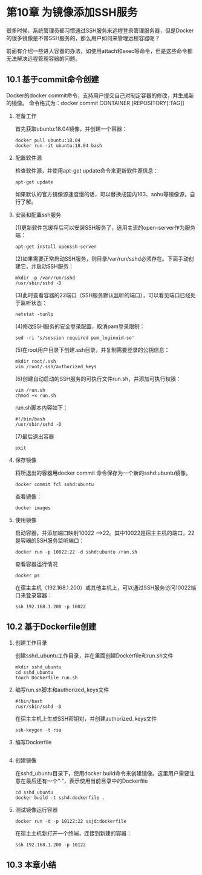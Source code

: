 # 第10章 为镜像添加SSH服务

很多时候，系统管理员都习惯通过SSH服务来远程登录管理服务器，但是Docker的很多镜像是不带SSH服务的，那么用户如何来管理远程容器呢？

前面有介绍一些进入容器的办法，如使用attach和exec等命令，但是这些命令都无法解决远程管理容器的问题。

## 10.1 基于commit命令创建

Docker的docker commit命令，支持用户提交自己对制定容器的修改，并生成新的镜像。
命令格式为：docker commit CONTAINER [REPOSITORY[:TAG]]

1. 准备工作

    首先获取ubuntu:18.04镜像，并创建一个容器：
    ```
    docker pull ubuntu:18.04
    docker run -it ubuntu:18.04 bash
    ```

2. 配置软件源

    检查软件源，并使用apt-get update命令来更新软件源信息：
    ```
    apt-get update
    ```
    如果默认的官方镜像源速度慢的话，可以替换成国内163、sohu等镜像源，自行了解。
    
3. 安装和配置ssh服务

    (1)更新软件包缓存后可以安装SSH服务了，选用主流的open-server作为服务端：
    ```
    apt-get install openssh-server
    ```
    
    (2)如果需要正常启动SSH服务，则目录/var/run/sshd必须存在。下面手动创建它，并启动SSH服务：
    ```
    mkdir -p /var/run/sshd
    /usr/sbin/sshd -D
    ```
    
    (3)此时查看容器的22端口（SSH服务默认监听的端口），可以看见端口已经处于监听状态：
    ```
    netstat -tunlp
    ```
    
    (4)修改SSH服务的安全登录配置，取消pam登录限制：
    ```
    sed -ri 's/session required pam_loginuid.so'
    ```
    
    (5)在root用户目录下创建.ssh目录，并复制需要登录的公钥信息：
    ```
    mkdir root/.ssh
    vim /root/.ssh/authorized_keys
    ```
    
    (6)创建自动启动的SSH服务的可执行文件run.sh，并添加可执行权限：
    ```
    vim /run.sh
    chmod +x run.sh
    ```
    run.sh脚本内容如下：
    ```
    #!/bin/bash
    /usr/sbin/sshd -D
    ```
    
    (7)最后退出容器
    ```
    exit
    ```
    
4. 保存镜像

    将所退出的容器用docker commit 命令保存为一个新的sshd:ubuntu镜像。
    ```
    docker commit fcl sshd:ubuntu
    ```
    查看镜像：
    ```
    docker images
    ```

5. 使用镜像

    启动容器，并添加端口映射10022 -->22。其中10022是宿主主机的端口，22是容器的SSH服务监听端口：
    ```
    docker run -p 10022:22 -d sshd:ubuntu /run.sh
    ```
    查看容器运行情况
    ```
    docker ps
    ```
    在宿主主机（192.168.1.200）或其他主机上，可以通过SSH服务访问10022端口来登录容器：
    ```
    ssh 192.168.1.200 -p 10022
    ```
    
## 10.2 基于Dockerfile创建

1. 创建工作目录

    创建sshd_ubuntu工作目录，并在里面创建Dockerfile和run.sh文件
    ```
    mkdir sshd_ubuntu
    cd sshd_ubuntu
    touch Dockerfile run.sh
    ```  
    
2. 编写run.sh脚本和authorized_keys文件
    ```
    #!bin/bash
    /usr/sbin/sshd -D
    ```
    在宿主主机上生成SSH密钥对，并创建authorized_keys文件
    ```
    ssh-keygen -t rsa
    ```
    
3. 编写Dockerfile
    ```
    
    ```

4. 创建镜像

    在sshd_ubuntu目录下，使用docker build命令来创建镜像。这里用户需要注意在最后还有一个“·”，表示使用当前目录中的Dockerfile
    ```
    cd sshd_ubuntu
    docker build -t sshd:dockerfile .
    ```
    
5. 测试镜像运行容器
    ```
    docker run -d -p 10122:22 ssjd:dockerfile
    ```
    在宿主主机新打开一个终端，连接到新建的容器：
    ```
    ssh 192.168.1.200 -p 10122
    ```

## 10.3 本章小结
